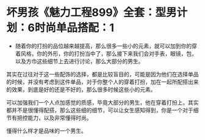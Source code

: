 # 坏男孩《魅力工程899》全套：型男计划：6时尚单品搭配：1

- 随着你的打扮的品位越来越提高，那么很多一些小的元素，就可以加到你的穿着风格，你的外形，你的打扮当中了，那么接下来我们会对手表，眼镜，包，以及方巾这些细节上去进行讨论，那么大部分的男生。

其实在过往对于这一些配饰的选择，都是比较盲目的，可能是因为他们在选择单品的时候，并没有考虑到这件单品，对于你整个人的穿着打扮，加在一起所配搭出来的效果，到底是好的还是不好的，那么很多时候这些小的元素。

可以加强我们一个人点加感觉的质感，毕竟大部分的男生，他在穿着打扮上，其实都并不是很懂得配搭，那么这些细的细节，可以让女生感知得到，你是一个对于细节有把控能力，以及非常懂得时尚。

懂得什么样才是品味的一个男生。